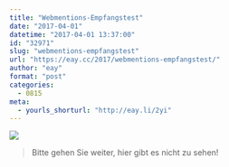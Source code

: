 ```yaml
---
title: "Webmentions-Empfangstest"
date: "2017-04-01"
datetime: "2017-04-01 13:37:00"
id: "32971"
slug: "webmentions-empfangstest"
url: "https://eay.cc/2017/webmentions-empfangstest/"
author: "eay"
format: "post"
categories:
  - 0815
meta:
  - yourls_shorturl: "http://eay.li/2yi"
---
```


![](https://eay.cc/uploads/2017/barbrady.jpg)

> Bitte gehen Sie weiter, hier gibt es nicht zu sehen!
